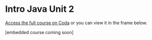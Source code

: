 # **Intro Java Unit 2**

[Access the full course on Coda](https://coda.io/d/duke-2_dM8qF5mIGzV/read-me-first_suj9j?utm_campaign=embed&utm_medium=web&utm_source=M8qF5mIGzV#_lu_jE) or you can view it in the frame below.

[embedded course coming soon]